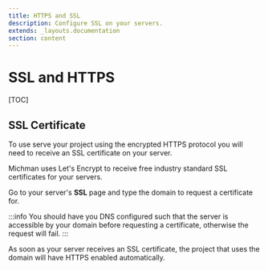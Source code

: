 ```yaml
---
title: HTTPS and SSL
description: Configure SSL on your servers.
extends: _layouts.documentation
section: content
---
```


# SSL and HTTPS

[TOC]



## SSL Certificate

To use serve your project using the encrypted HTTPS protocol you will need to receive
an SSL certificate on your server.

Michman uses Let's Encrypt to receive free industry standard SSL certificates for your servers.

Go to your server's **SSL** page and type the domain to request a certificate for.

:::info
You should have you DNS configured such that the server is accessible by your domain before requesting a certificate,
otherwise the request will fail.
:::

As soon as your server receives an SSL certificate, 
the project that uses the domain will have HTTPS enabled automatically.
